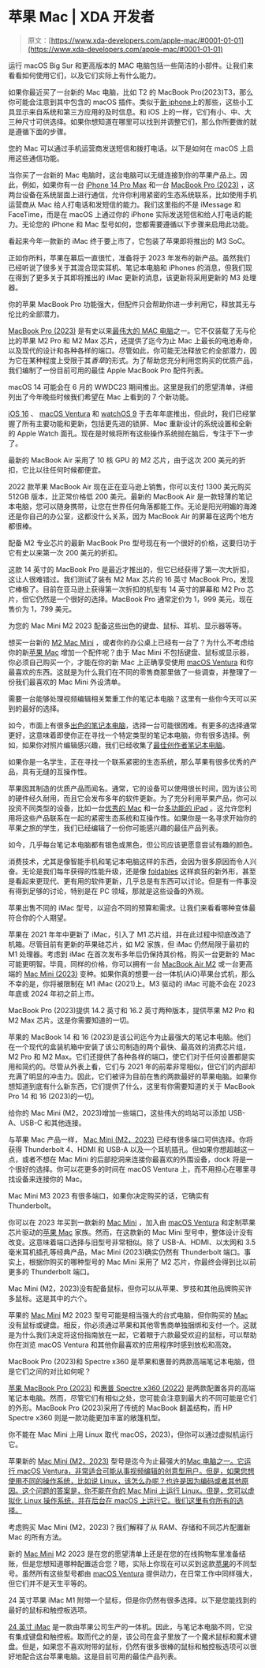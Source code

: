# 苹果 Mac | XDA 开发者

> 原文：[https://www.xda-developers.com/apple-mac/#0001-01-01](https://www.xda-developers.com/apple-mac/#0001-01-01)

[](/macos-widgets/)

运行 macOS Big Sur 和更高版本的 MAC 电脑包括一些简洁的小部件。让我们来看看如何使用它们，以及它们实际上有什么能力。

如果你最近买了一台新的 Mac 电脑，比如 T2 的 MacBook Pro(2023)T3，那么你可能会注意到其中包含的 macOS 插件。类似于[新 iphone](http://xda-developers.com/best-iphone)上的那些，这些小工具显示来自系统和第三方应用的及时信息。和 iOS 上的一样，它们有小、中、大三种尺寸可供选择。如果你想知道在哪里可以找到并调整它们，那么你所要做的就是遵循下面的步骤。

[](/how-call-text-mac/)

您的 Mac 可以通过手机运营商发送短信和拨打电话。以下是如何在 macOS 上启用这些通信功能。

当你买了一台新的 Mac 电脑时，这台电脑可以无缝连接到你的苹果产品上。因此，例如，如果你有一台 [iPhone 14 Pro Max](https://www.xda-developers.com/apple-iphone-14-pro-max-review) 和一台 [MacBook Pro (2023)](https://www.xda-developers.com/apple-macbook-pro-16-2023-m2-max-review/) ，这两台设备在系统层面上进行通信，允许你利用紧密的生态系统联系，比如使用手机运营商从 Mac 给人打电话和发短信的能力。我们这里指的不是 iMessage 和 FaceTime，而是在 macOS 上通过你的 iPhone 实际发送短信和给人打电话的能力。无论您的 iPhone 和 Mac 型号如何，您都需要遵循以下步骤来启用此功能。

[](/apple-imac-m3-2023/)

看起来今年一款新的 iMac 终于要上市了，它包装了苹果即将推出的 M3 SoC。

正如你所料，苹果在幕后一直很忙，准备将于 2023 年发布的新产品。虽然我们已经听说了很多关于其混合现实耳机、笔记本电脑和 iPhones 的消息，但我们现在得到了更多关于其即将推出的 iMac 更新的消息，该更新将采用更新的 M3 处理器。

[](/best-accessories-macbook-pro/)

你的苹果 MacBook Pro 功能强大，但配件只会帮助你进一步利用它，释放其无与伦比的全部潜力。

[MacBook Pro (2023)](http://www.xda-developers.com/macbook-pro-2023/) 是有史以来[最伟大的 MAC 电脑](http://www.xda-developers.com/best-macs/)之一。它不仅装载了无与伦比的苹果 M2 Pro 和 M2 Max 芯片，还提供了迄今为止 Mac 上最长的电池寿命，以及现代的设计和各种各样的端口。尽管如此，你可能无法释放它的全部潜力，因为它在某种程度上受限于其*香草*的形式。为了帮助您充分利用您购买的优质产品，我们编制了一份目前可用的最佳 Apple MacBook Pro 配件列表。

[](/macos-14/)

macOS 14 可能会在 6 月的 WWDC23 期间推出。这里是我们的愿望清单，详细列出了今年晚些时候我们希望在 Mac 上看到的 7 个新功能。

[iOS 16](http://xda-developers.com/ios-16) 、 [macOS Ventura](http://xda-developers.com/macos-ventura) 和 [watchOS 9](http://xda-developers.com/watchos-9) 于去年年底推出，但此时，我们已经掌握了所有主要功能和更新，包括更先进的锁屏、Mac 重新设计的系统设置和全新的 Apple Watch 面孔。现在是时候将所有这些操作系统抛在脑后，专注于下一步了。

[](/apple-macbook-air-m2-deal-february-2023/)

最新的 MacBook Air 采用了 10 核 GPU 的 M2 芯片，由于这次 200 美元的折扣，它比以往任何时候都便宜。

2022 款苹果 MacBook Air 现在正在亚马逊上销售，你可以支付 1300 美元购买 512GB 版本，比正常价格低 200 美元。最新的 MacBook Air 是一款轻薄的笔记本电脑，您可以随身携带，让您在世界任何角落都能工作。无论是阳光明媚的海滩还是你自己的办公室，这都没什么关系，因为 MacBook Air 的屏幕在这两个地方都很棒。

[](/m2-macbook-pro-14-inch-deal/)

配备 M2 专业芯片的最新 MacBook Pro 型号现在有一个很好的价格，这要归功于它有史以来第一次 200 美元的折扣。

这款 14 英寸的 MacBook Pro 是最近才推出的，但它已经获得了第一次大折扣，这让人很难错过。我们测试了装有 M2 Max 芯片的 16 英寸 MacBook Pro，发现它棒极了。目前在亚马逊上获得第一次折扣的机型有 14 英寸的屏幕和 M2 Pro 芯片，但它仍然是一个很好的选择。MacBook Pro 通常定价为 1，999 美元，现在售价为 1，799 美元。

[](/best-accessories-mac-mini-m2-2023/)

为您的 Mac Mini M2 2023 配备这些出色的键盘、鼠标、耳机、显示器等等。

想买一台新的 [M2 Mac Mini](https://www.xda-developers.com/mac-mini/) ，或者你的办公桌上已经有一台了？为什么不考虑给你的新[苹果 Mac](https://www.xda-developers.com/best-macs/) 增加一个配件呢？由于 Mac Mini 不包括键盘、鼠标或显示器，你必须自己购买一个，才能在你的新 Mac 上正确享受使用 [macOS Ventura](https://www.xda-developers.com/macos-ventura/) 和你最喜欢的东西。这就是为什么我们在不同的零售商那里做了一些调查，并整理了一份我们最喜欢的 Mac Mini 外设清单。

[](/best-laptop-for-video-editing/)

需要一台能够处理视频编辑相关繁重工作的笔记本电脑？这里有一些你今天可以买到的最好的选择。

如今，市面上有很多[出色的笔记本电脑](https://www.xda-developers.com/best-laptops/)，选择一台可能很困难。有更多的选择通常更好，这意味着即使你正在寻找一个特定类型的笔记本电脑，你有很多选择。例如，如果你对照片编辑感兴趣，我们已经收集了[最佳创作者笔记本电脑](https://www.xda-developers.com/best-creator-laptops/)。

[](/best-apple-products-for-students/)

如果你是一名学生，正在寻找一个联系紧密的生态系统，那么苹果有很多优秀的产品，具有无缝的互操作性。

苹果因其制造的优质产品而闻名。通常，它的设备可以使用很长时间，因为该公司的硬件经久耐用，而且它会发布多年的软件更新。为了充分利用苹果产品，你可以投资不同类型的设备，比如一台[优秀的 Mac](http://www.xda-developers.com/best-macs/) 和一台[多功能的 iPad](http://www.xda-developers.com/best-ipad/) 。这允许您利用将这些产品联系在一起的紧密生态系统和互操作性。如果你是一名寻求开始你的苹果之旅的学生，我们已经编辑了一份你可能感兴趣的最佳产品列表。

[](/we-need-more-colorful-laptops/)

如今，几乎每台笔记本电脑都有银色或黑色，但公司应该更愿意尝试有趣的颜色。

消费技术，尤其是像智能手机和笔记本电脑这样的东西，会因为很多原因而令人兴奋。无论是我们每年获得的性能升级，还是像 [foldables](https://www.xda-developers.com/best-foldable-phones/) 这样疯狂的新外形，甚至是看起来更现代、更有用的软件更新，几乎总是有东西可以讨论。但是有一件事没有得到足够的讨论，特别是在 PC 领域，那就是这些设备的外观。

[](/which-model-imac-do-i-need/)

苹果出售不同的 iMac 型号，以迎合不同的预算和需求。让我们来看看哪种变体最符合你的个人期望。

苹果在 2021 年年中更新了 iMac，引入了 M1 芯片组，并在此过程中彻底改造了机箱。尽管目前有更新的苹果硅芯片，如 M2 家族，但 iMac 仍然局限于最初的 M1 处理器。考虑到 iMac 在首次发布多年后仍保持其价格，购买一台更新的 Mac 可能更明智。毕竟，同样的价格，你可以拥有一台 [MacBook Air M2](https://www.xda-developers.com/macbook-air-m2-2022-review/) 或一台更高端的 [Mac Mini (2023)](https://www.xda-developers.com/mac-mini) 变种。如果你真的想要一台一体机(AiO)苹果台式机，那么不幸的是，你将被限制在 M1 iMac (2021)上。M3 驱动的 iMac 可能不会在 2023 年底或 2024 年初之前上市。

[](/macbook-pro-2023/)

MacBook Pro (2023)提供 14.2 英寸和 16.2 英寸两种版本，提供苹果 M2 Pro 和 M2 Max 芯片。这是你需要知道的一切。

苹果的 MacBook 14 和 16 (2023)是该公司迄今为止最强大的笔记本电脑。他们在一个现代的盒装机箱中安装了该公司制造的两个最快、最高效的消费芯片组，M2 Pro 和 M2 Max。它们还提供了各种各样的端口，使它们对于任何设置都是实用和简约的。尽管从外表上看，它们与 2021 年的前辈非常相似，但它们的内部却充满了明显的冲击力。因此，它们被评为目前在售的两款最好的苹果电脑。如果你想知道到底有什么新东西，它们提供了什么，这里有你需要知道的关于 MacBook Pro 14 和 16 (2023)的一切。

[](/best-docking-stations-mac-mini-m2-2023/)

给你的 Mac Mini (M2，2023)增加一些端口，这些伟大的坞站可以添加 USB-A、USB-C 和其他连接。

与苹果 Mac 产品一样， [Mac Mini (M2，2023)](https://www.xda-developers.com/mac-mini/) 已经有很多端口可供选择。你将获得 Thunderbolt 4、HDMI 和 USB-A 以及一个耳机插孔。但如果你想超越这一点，或者不想在 Mac Mini 的后部挖洞来连接你最喜欢的外围设备，dock 将是一个很好的选择。你可以花更多的时间在 macOS Ventura 上，而不用担心在哪里寻找设备来连接你的 Mac。

[](/does-mac-mini-m2-2023-thunderbolt/)

Mac Mini M3 2023 有很多端口，如果你决定购买的话，它确实有 Thunderbolt。

你可以在 2023 年买到一款新的 [Mac Mini](https://www.xda-developers.com/mac-mini/) ，加入由 [macOS Ventura](https://www.xda-developers.com/macos-ventura/) 和定制苹果芯片驱动的[苹果 Mac](https://www.xda-developers.com/best-macs/) 家族。然而，在这款新的 Mac Mini 型号中，整体设计没有改变。这意味着端口选择与旧型号非常相似。除了 USB-A、HDMI、以太网和 3.5 毫米耳机插孔等经典产品，Mac Mini (2023)确实仍然有 Thunderbolt 端口。事实上，根据你购买的哪种型号的 Mac Mini 采用了 M2 芯片，你最终会得到比以前更多的 Thunderbolt 端口。

[](/best-mouse-mac-mini-m2-2023/)

Mac Mini (M2，2023)没有配备鼠标，但你可以从苹果、罗技和其他品牌购买许多鼠标。这是其中的六个。

苹果的 [Mac Mini](https://www.xda-developers.com/mac-mini/) M2 2023 型号可能是相当强大的台式电脑，但你购买的 [Mac](https://www.xda-developers.com/best-macs/) 没有鼠标或键盘。相反，你必须通过苹果和其他零售商单独捆绑和支付一个。这就是为什么我们决定将这份指南放在一起，它着眼于六款最受欢迎的鼠标，可以帮助你在浏览 macOS Ventura 和其他你最喜欢的应用程序时感到放松和高效。

[](/apple-macbook-pro-2023-vs-hp-spectre-x360-2022/)

MacBook Pro (2023)和 Spectre x360 是苹果和惠普的两款高端笔记本电脑，但是它们之间的对比如何呢？

[苹果 MacBook Pro (2023)](http://xda-developers.com/macbook-pro-2023) 和[惠普 Spectre x360 (2022)](https://www.xda-developers.com/hp-spectre-x360-16-review/) 是两款配置各异的高端笔记本电脑。然而，尽管它们有相似之处，您可能会注意到最大的不同可能是它们的外形。MacBook Pro (2023)采用了传统的 MacBook 翻盖结构，而 HP Spectre x360 则是一款功能更加丰富的敞篷机型。

[](/mac-mini-m2-2023-run-linux/)

你不能在 Mac Mini 上用 Linux 取代 macOS，2023)，但你可以通过虚拟机运行它。

苹果新的 [Mac Mini (M2，2023)](https://www.xda-developers.com/mac-mini/) 型号是迄今为止最强大的[Mac 电脑之一。它运行 macOS Ventura，非常适合可能从事视频编辑的创意型用户。但是，如果您想使用不同的操作系统，比如说 Linux，该怎么办呢？也许是因为编码或者其他原因。这个问题的答案是，你不能在你的 Mac Mini 上运行 Linux。但是，您可以虚拟化 Linux 操作系统，并在后台在 macOS 上运行它。我们这里有你所有的选择。](https://www.xda-developers.com/best-macs/)

[](/mac-mini-m2-2023-configurations/)

考虑购买 Mac Mini (M2，2023)？我们解释了从 RAM、存储和不同芯片配置新 Mac 的所有方法。

新的 [Mac Mini](https://www.xda-developers.com/mac-mini/) M2 2023 是在您的愿望清单上还是在您的在线购物车里准备结账，但是您想知道哪种配置适合您？嗯，实际上你现在可以买到这款[苹果](https://www.xda-developers.com/best-macs/)的不同型号。虽然所有这些型号都由 [macOS Ventura](https://www.xda-developers.com/macos-ventura/) 提供动力，在日常工作中同样强大，但它们并不是天生平等的。

[](/best-mice-for-imac/)

24 英寸苹果 iMac M1 附带一个鼠标，但是你仍然有很多选择。以下是您能找到的最好的鼠标和触控板选项。

[24 英寸 iMac](https://www.xda-developers.com/imac-24-inch-review/) 是一款由苹果公司生产的一体机。因此，与笔记本电脑不同，它没有集成键盘和触控板。取而代之的是，该公司在盒子里放了一个魔术鼠标和魔术键盘。但是，如果您不喜欢附带的鼠标，仍然有很多很棒的鼠标和触控板选项可以很好地配合这台苹果电脑。这是目前可用的最佳产品列表。